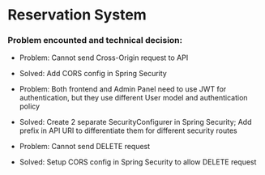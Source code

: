 # Reservation System

### Problem encounted and technical decision:  
- Problem: Cannot send Cross-Origin request to API
- Solved: Add CORS config in Spring Security  

- Problem: Both frontend and Admin Panel need to use JWT for authentication, but they use different User model and authentication policy
- Solved: Create 2 separate SecurityConfigurer in Spring Security; Add prefix in API URI to differentiate them for different security routes

- Problem: Cannot send DELETE request
- Solved: Setup CORS config in Spring Security to allow DELETE request
